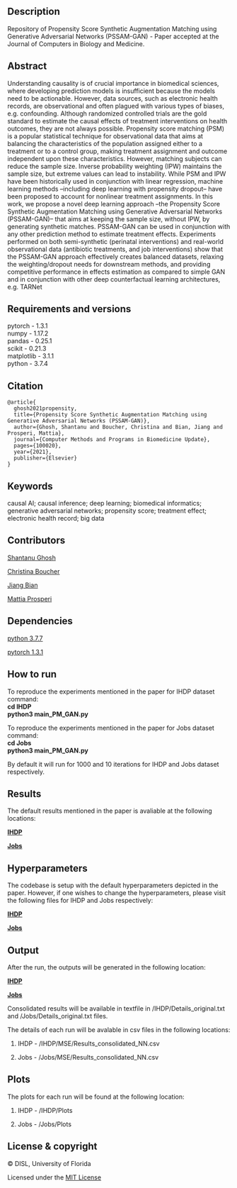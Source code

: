 ## Description
Repository of Propensity Score Synthetic Augmentation Matching using Generative Adversarial Networks (PSSAM-GAN) - Paper accepted at the Journal of Computers in Biology and Medicine.

## Abstract
Understanding causality is of crucial importance in biomedical sciences, where developing prediction models is insufficient because the models need to be actionable. However, data sources, such as electronic health records, are observational and often plagued with various types of biases, e.g. confounding. Although randomized controlled trials are the gold standard to estimate the causal effects of treatment interventions on health outcomes, they are not always possible. Propensity score matching (PSM) is a popular statistical technique for observational data that aims at balancing the characteristics of the population assigned either to a treatment or to a control group, making treatment assignment and outcome independent upon these characteristics. However, matching subjects can reduce the sample size. Inverse probability weighting (IPW) maintains the sample size, but extreme values can lead to instability. While PSM and IPW have been historically used in conjunction with linear regression, machine learning methods –including deep learning with propensity dropout– have been proposed to account for nonlinear treatment assignments. In this work, we propose a novel deep learning approach –the Propensity Score Synthetic Augmentation Matching using Generative Adversarial Networks (PSSAM-GAN)– that aims at keeping the sample size, without IPW, by generating synthetic matches. PSSAM-GAN can be used in conjunction with any other prediction method to estimate treatment effects. Experiments performed on both semi-synthetic (perinatal interventions) and real-world observational data (antibiotic treatments, and job interventions) show that the PSSAM-GAN approach effectively creates balanced datasets, relaxing the weighting/dropout needs for downstream methods, and providing competitive performance in effects estimation as compared to simple GAN and in conjunction with other deep counterfactual learning architectures, e.g. TARNet


## Requirements and versions
pytorch - 1.3.1 <br/>
numpy - 1.17.2 <br/>
pandas - 0.25.1 <br/>
scikit - 0.21.3 <br/>
matplotlib - 3.1.1 <br/>
python -  3.7.4 <br/>

## Citation
    @article{
      ghosh2021propensity,
      title={Propensity Score Synthetic Augmentation Matching using Generative Adversarial Networks (PSSAM-GAN)},
      author={Ghosh, Shantanu and Boucher, Christina and Bian, Jiang and Prosperi, Mattia},
      journal={Computer Methods and Programs in Biomedicine Update},
      pages={100020},
      year={2021},
      publisher={Elsevier}
    }
 


## Keywords
causal AI; causal inference; deep learning; biomedical informatics; generative
adversarial networks; propensity score; treatment effect; electronic health record; big
data

## Contributors
[Shantanu Ghosh](https://www.linkedin.com/in/shantanu-ghosh-b369783a/)

[Christina Boucher](https://christinaboucher.com/)

[Jiang Bian](http://jiangbian.me/)

[Mattia Prosperi](https://epidemiology.phhp.ufl.edu/profile/prosperi-mattia/)

## Dependencies
[python 3.7.7](https://www.python.org/downloads/release/python-374/)

[pytorch 1.3.1](https://pytorch.org/get-started/previous-versions/)


## How to run
To reproduce the experiments mentioned in the paper for IHDP dataset
command: <br/>
<b>
  cd IHDP <br/>
  python3 main_PM_GAN.py
</b>

To reproduce the experiments mentioned in the paper for Jobs dataset
command:<br/>
<b>
  cd Jobs <br/>
  python3 main_PM_GAN.py
</b>

By default it will run for 1000 and 10 iterations for IHDP and Jobs dataset respectively.

## Results
The default results mentioned in the paper is avaliable at the following locations:

<b> [IHDP](https://github.com/Shantanu48114860/PSSAM-GAN/tree/master/Stats/IHDP_Random/1000_iter) </b> 

<b> [Jobs](https://github.com/Shantanu48114860/PSSAM-GAN/tree/master/Stats/Jobs/--%3E%3EBest!!90_val__80-20_split_Early_stopping_Tarnet_elu_GAN_10000)</b>

## Hyperparameters
The codebase is setup with the default hyperparameters depicted in the paper. However, if one wishes to change the hyperparameters, please visit the following files for IHDP and Jobs respectively:

<b> [IHDP](https://github.com/Shantanu48114860/PSSAM-GAN/blob/master/IHDP/Constants.py) </b> 

<b> [Jobs](https://github.com/Shantanu48114860/PSSAM-GAN/blob/master/Jobs/Constants.py)</b>

## Output
After the run, the outputs will be generated in the following location:

<b>[IHDP](https://github.com/Shantanu48114860/PSSAM-GAN/tree/master/IHDP/MSE) </b>

<b>[Jobs](https://github.com/Shantanu48114860/PSSAM-GAN/tree/master/Jobs/MSE) </b>

Consolidated results will be available in textfile in /IHDP/Details_original.txt and /Jobs/Details_original.txt files.

The details of each run will be avalable in csv files in the following locations:

1) IHDP - /IHDP/MSE/Results_consolidated_NN.csv

2) Jobs - /Jobs/MSE/Results_consolidated_NN.csv

## Plots
The plots for each run will be found at the following location:

1) IHDP - /IHDP/Plots

2) Jobs - /Jobs/Plots

## License & copyright
© DISL, University of Florida

Licensed under the [MIT License](LICENSE)
